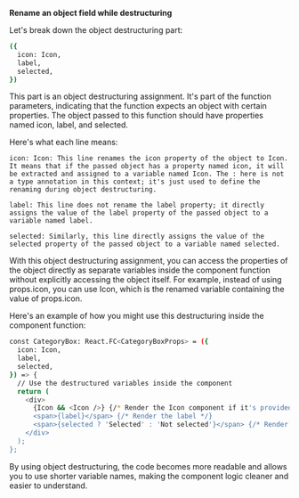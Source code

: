**Rename an object field while destructuring**

Let's break down the object destructuring part:

```sh
({
  icon: Icon,
  label,
  selected,
})
```


This part is an object destructuring assignment. It's part of the function parameters, indicating that the function expects an object with certain properties. The object passed to this function should have properties named icon, label, and selected.

Here's what each line means:

    icon: Icon: This line renames the icon property of the object to Icon. It means that if the passed object has a property named icon, it will be extracted and assigned to a variable named Icon. The : here is not a type annotation in this context; it's just used to define the renaming during object destructuring.

    label: This line does not rename the label property; it directly assigns the value of the label property of the passed object to a variable named label.

    selected: Similarly, this line directly assigns the value of the selected property of the passed object to a variable named selected.

With this object destructuring assignment, you can access the properties of the object directly as separate variables inside the component function without explicitly accessing the object itself. For example, instead of using props.icon, you can use Icon, which is the renamed variable containing the value of props.icon.

Here's an example of how you might use this destructuring inside the component function:

```sh
const CategoryBox: React.FC<CategoryBoxProps> = ({
  icon: Icon,
  label,
  selected,
}) => {
  // Use the destructured variables inside the component
  return (
    <div>
      {Icon && <Icon />} {/* Render the Icon component if it's provided */}
      <span>{label}</span> {/* Render the label */}
      <span>{selected ? 'Selected' : 'Not selected'}</span> {/* Render a message based on the selected prop */}
    </div>
  );
};
```


By using object destructuring, the code becomes more readable and allows you to use shorter variable names, making the component logic cleaner and easier to understand.